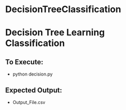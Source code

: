 # DecisionTreeClassification
# Decision Tree Learning Classification

## To Execute:
- python decision.py

## Expected Output:
- Output_File.csv

